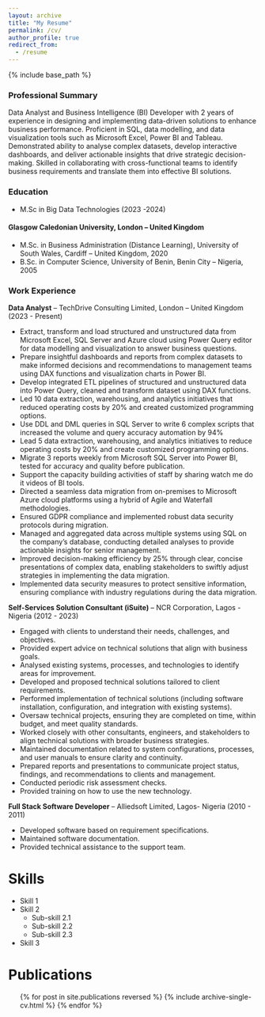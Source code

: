 ```yaml
---
layout: archive
title: "My Resume"
permalink: /cv/
author_profile: true
redirect_from:
  - /resume
---
```


{% include base_path %}

### Professional Summary
Data Analyst and Business Intelligence (BI) Developer with 2 years of experience in designing and implementing data-driven solutions to enhance business performance. Proficient in SQL, data modelling, and data visualization tools such as Microsoft Excel, Power BI and Tableau. Demonstrated ability to analyse complex datasets, develop interactive dashboards, and deliver actionable insights that drive strategic decision-making. Skilled in collaborating with cross-functional teams to identify business requirements and translate them into effective BI solutions.

### Education
* M.Sc in Big Data Technologies (2023 -2024)
#### Glasgow Caledonian University, London – United Kingdom
  
* M.Sc. in Business Administration (Distance Learning), University of South Wales, Cardiff	– United Kingdom, 2020
* B.Sc. in Computer Science, University of Benin, Benin City – Nigeria, 2005

### Work Experience
**Data Analyst** – TechDrive Consulting Limited, London – United Kingdom (2023 - Present)                                                                                    
  * Extract, transform and load structured and unstructured data from Microsoft Excel, SQL Server and Azure cloud using Power Query editor for data modelling and visualization to answer business questions.
  * Prepare insightful dashboards and reports from complex datasets to make informed decisions and recommendations to management teams using DAX functions and visualization charts in Power BI.
  * Develop integrated ETL pipelines of structured and unstructured data into Power Query, cleaned and transform dataset using DAX functions.
  * Led 10 data extraction, warehousing, and analytics initiatives that reduced operating costs by 20% and created customized programming options.
  * Use DDL and DML queries in SQL Server to write 6 complex scripts that increased the volume and query accuracy automation by 94%
  * Lead 5 data extraction, warehousing, and analytics initiatives to reduce operating costs by 20% and create customized programming options. 
  * Migrate 3 reports weekly from Microsoft SQL Server into Power BI, tested for accuracy and quality before publication.
  * Support the capacity building activities of staff by sharing watch me do it videos of BI tools.
  * Directed a seamless data migration from on-premises to Microsoft Azure cloud platforms using a hybrid of Agile and Waterfall methodologies.
  * Ensured GDPR compliance and implemented robust data security protocols during migration.
  * Managed and aggregated data across multiple systems using SQL on the company’s database, conducting detailed analyses to provide actionable insights for senior management.
  * Improved decision-making efficiency by 25% through clear, concise presentations of complex data, enabling stakeholders to swiftly adjust strategies in implementing the data migration. 
  * Implemented data security measures to protect sensitive information, ensuring compliance with industry regulations during the data migration.

**Self-Services Solution Consultant (iSuite)** – NCR Corporation, Lagos - Nigeria (2012 - 2023)
  * Engaged with clients to understand their needs, challenges, and objectives. 
  *	Provided expert advice on technical solutions that align with business goals.
  *	Analysed existing systems, processes, and technologies to identify areas for improvement.
  *	Developed and proposed technical solutions tailored to client requirements.
  *	Performed implementation of technical solutions (including software installation, configuration, and integration with existing systems).
  *	Oversaw technical projects, ensuring they are completed on time, within budget, and meet quality standards.
  *	Worked closely with other consultants, engineers, and stakeholders to align technical solutions with broader business strategies.
  *	Maintained documentation related to system configurations, processes, and user manuals to ensure clarity and continuity.
  *	Prepared reports and presentations to communicate project status, findings, and recommendations to clients and management.
  *	Conducted periodic risk assessment checks.
  *	Provided training on how to use the new technology.

**Full Stack Software Developer** – Alliedsoft Limited, Lagos- Nigeria (2010 - 2011) 
  * Developed software based on requirement specifications.
  * Maintained software documentation.
  * Provided technical assistance to the support team.
  
Skills
======
* Skill 1
* Skill 2
  * Sub-skill 2.1
  * Sub-skill 2.2
  * Sub-skill 2.3
* Skill 3

Publications
======
  <ul>{% for post in site.publications reversed %}
    {% include archive-single-cv.html %}
  {% endfor %}</ul>
  

